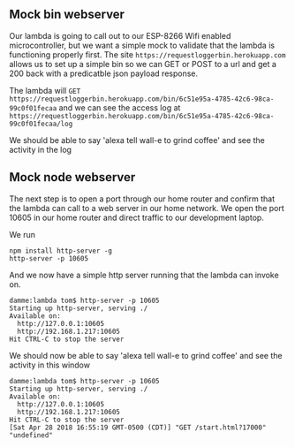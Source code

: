 ## Mock bin webserver
Our lambda is going to call out to our ESP-8266 Wifi enabled microcontroller, but we want
a simple mock to validate that the lambda is functioning properly first.
The site `https://requestloggerbin.herokuapp.com` allows us to set up a simple bin so we can GET
or POST to a url and get a 200 back with a predicatble json payload response.

The lambda will `GET https://requestloggerbin.herokuapp.com/bin/6c51e95a-4785-42c6-98ca-99c0f01fecaa`
and we can see the access log at `https://requestloggerbin.herokuapp.com/bin/6c51e95a-4785-42c6-98ca-99c0f01fecaa/log`

We should be able to say 'alexa tell wall-e to grind coffee' and see the activity in the log

## Mock node webserver
The next step is to open a port through our home router and confirm that the lambda can call to a
web server in our home network. We open the port 10605 in our home router and direct traffic to our
development laptop.

We run 
```
npm install http-server -g
http-server -p 10605
```

And we now have a simple http server running that the lambda can invoke on.

```
damme:lambda tom$ http-server -p 10605
Starting up http-server, serving ./
Available on:
  http://127.0.0.1:10605
  http://192.168.1.217:10605
Hit CTRL-C to stop the server
```

We should now be able to say 'alexa tell wall-e to grind coffee' and see the activity in this window

```
damme:lambda tom$ http-server -p 10605
Starting up http-server, serving ./
Available on:
  http://127.0.0.1:10605
  http://192.168.1.217:10605
Hit CTRL-C to stop the server
[Sat Apr 28 2018 16:55:19 GMT-0500 (CDT)] "GET /start.html?17000" "undefined"
```
